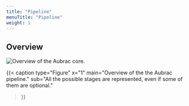 ```yaml
---
title: "Pipeline"
menuTitle: "Pipeline"
weight: 1
---
```


## Overview

![Overview of the Aubrac core.](/fig/aubrac-pipeline.png)

{{< caption 
  type="Figure" 
  x="1"
  main="Overview of the the Aubrac pipeline."
  sub="All the possible stages are represented, even if some of them are optional."
>}}